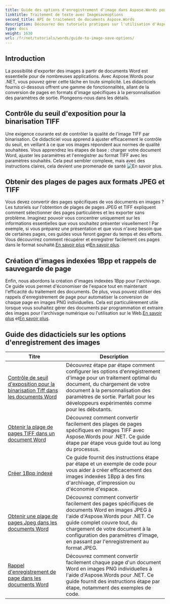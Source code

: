 ```yaml
---
title: Guide des options d'enregistrement d'image dans Aspose.Words pour .NET
linktitle: Traitement de texte avec Imagesaveoptions
second_title: API de traitement de documents Aspose.Words
description: Découvrez des tutoriels pratiques sur l'utilisation d'Aspose.Words pour .NET pour enregistrer des images, avec des étapes faciles à suivre et des exemples de code pour un traitement efficace des documents.
type: docs
weight: 1630
url: /fr/net/tutorials/words/guide-to-image-save-options/
---
```

## Introduction

La possibilité d'exporter des images à partir de documents Word est essentielle pour de nombreuses applications. Avec Aspose.Words pour .NET, vous pouvez gérer cette tâche en toute simplicité. Les didacticiels fournis ci-dessous offrent une gamme de fonctionnalités, allant de la conversion de pages en formats d'image spécifiques à la personnalisation des paramètres de sortie. Plongeons-nous dans les détails.

## Contrôle du seuil d'exposition pour la binarisation TIFF

Une exigence courante est de contrôler la qualité de l'image TIFF par binarisation. Ce didacticiel vous apprend à ajuster efficacement le contrôle du seuil, en veillant à ce que vos images répondent aux normes de qualité souhaitées. Vous apprendrez les étapes de base : charger votre document Word, ajuster les paramètres et l'enregistrer au format TIFF avec les paramètres souhaités. Cela peut sembler complexe, mais avec des instructions claires, cela devient une promenade de santé ![En savoir plus](./expose-threshold-control-for-tiff-binarization-in-word-document/).

## Obtenir des plages de pages aux formats JPEG et TIFF

 Vous devez convertir des pages spécifiques de vos documents en images ? Les tutoriels sur l'obtention de plages de pages JPEG et TIFF expliquent comment sélectionner des pages particulières et les exporter sans problème. Imaginez pouvoir vous concentrer uniquement sur les informations essentielles que vous souhaitez présenter visuellement ! Par exemple, si vous préparez une présentation et que vous n'avez besoin que de certaines pages, ces guides vous feront gagner du temps et des efforts. Vous découvrirez comment récupérer et enregistrer facilement ces pages dans le format souhaité.[En savoir plus](./get-jpeg-page-range-word-document/) et[En savoir plus](./get-tiff-page-range-word-document/).

## Création d'images indexées 1Bpp et rappels de sauvegarde de page

 Enfin, nous abordons la création d'images indexées 1Bpp pour l'archivage. Ce guide vous permet d'économiser de l'espace tout en maintenant l'efficacité du traitement des documents. De plus, vous pouvez utiliser des rappels d'enregistrement de page pour automatiser la conversion de chaque page en images PNG individuelles. Cela est particulièrement utile lorsque vous souhaitez gérer des documents par programmation et extraire des images pour l'archivage numérique ou l'utilisation sur le Web.[En savoir plus](./create-1bpp-indexed/) et[En savoir plus](./page-saving-callback-word-document/).

 ## Guide des didacticiels sur les options d'enregistrement des images
| Titre | Description |
| --- | --- |
| [Contrôle de seuil d'exposition pour la binarisation Tiff dans les documents Word](./expose-threshold-control-for-tiff-binarization-in-word-document/) | Découvrez étape par étape comment configurer les options d'enregistrement d'image pour un traitement optimal du document, du chargement de votre document à la personnalisation des paramètres de sortie. Parfait pour les développeurs expérimentés comme pour les débutants. |
| [Obtenir la plage de pages TIFF dans un document Word](./get-tiff-page-range-word-document/) | Découvrez comment convertir facilement des plages de pages spécifiques en images TIFF avec Aspose.Words pour .NET. Ce guide étape par étape vous guide tout au long du processus. |
| [Créer 1Bpp indexé](./create-1bpp-indexed/) | Ce guide fournit des instructions étape par étape et un exemple de code pour vous aider à créer efficacement des images indexées 1Bpp à des fins d'archivage, d'impression ou d'économie d'espace. |
| [Obtenir une plage de pages Jpeg dans les documents Word](./get-jpeg-page-range-word-document/) | Découvrez comment convertir facilement des pages spécifiques de documents Word en images JPEG à l'aide d'Aspose.Words pour .NET. Ce guide complet couvre tout, du chargement de votre document à la configuration des paramètres d'image, en passant par l'enregistrement au format JPEG. |
| [Rappel d'enregistrement de page dans les documents Word](./page-saving-callback-word-document/) | Découvrez comment convertir facilement chaque page d'un document Word en images PNG individuelles à l'aide d'Aspose.Words pour .NET. Ce guide fournit des instructions étape par étape, notamment des exemples de code. |